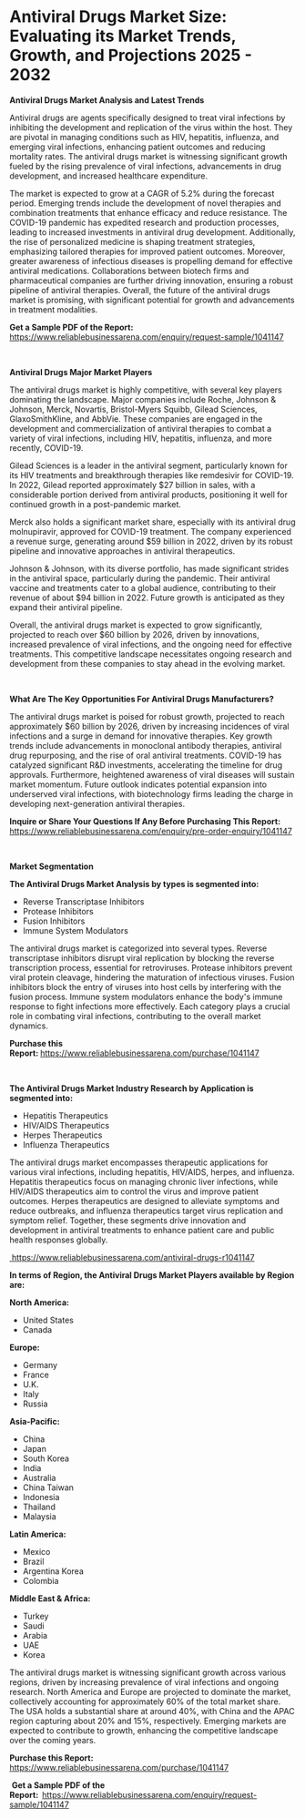 <p><h1>Antiviral Drugs Market Size: Evaluating its Market Trends, Growth, and Projections 2025 - 2032</h1></p><p><strong>Antiviral Drugs Market Analysis and Latest Trends</strong></p>
<p><p>Antiviral drugs are agents specifically designed to treat viral infections by inhibiting the development and replication of the virus within the host. They are pivotal in managing conditions such as HIV, hepatitis, influenza, and emerging viral infections, enhancing patient outcomes and reducing mortality rates. The antiviral drugs market is witnessing significant growth fueled by the rising prevalence of viral infections, advancements in drug development, and increased healthcare expenditure. </p><p>The market is expected to grow at a CAGR of 5.2% during the forecast period. Emerging trends include the development of novel therapies and combination treatments that enhance efficacy and reduce resistance. The COVID-19 pandemic has expedited research and production processes, leading to increased investments in antiviral drug development. Additionally, the rise of personalized medicine is shaping treatment strategies, emphasizing tailored therapies for improved patient outcomes. Moreover, greater awareness of infectious diseases is propelling demand for effective antiviral medications. Collaborations between biotech firms and pharmaceutical companies are further driving innovation, ensuring a robust pipeline of antiviral therapies. Overall, the future of the antiviral drugs market is promising, with significant potential for growth and advancements in treatment modalities.</p></p>
<p><strong>Get a Sample PDF of the Report:&nbsp;</strong> <a href="https://www.reliablebusinessarena.com/enquiry/request-sample/1041147?utm_campaign=2013&utm_medium=2&utm_source=Github&utm_content=ia&utm_term=19042025&utm_id=antiviral-drugs">https://www.reliablebusinessarena.com/enquiry/request-sample/1041147</a></p>
<p>&nbsp;</p>
<p><strong>Antiviral Drugs Major Market Players</strong></p>
<p><p>The antiviral drugs market is highly competitive, with several key players dominating the landscape. Major companies include Roche, Johnson & Johnson, Merck, Novartis, Bristol-Myers Squibb, Gilead Sciences, GlaxoSmithKline, and AbbVie. These companies are engaged in the development and commercialization of antiviral therapies to combat a variety of viral infections, including HIV, hepatitis, influenza, and more recently, COVID-19.</p><p>Gilead Sciences is a leader in the antiviral segment, particularly known for its HIV treatments and breakthrough therapies like remdesivir for COVID-19. In 2022, Gilead reported approximately $27 billion in sales, with a considerable portion derived from antiviral products, positioning it well for continued growth in a post-pandemic market.</p><p>Merck also holds a significant market share, especially with its antiviral drug molnupiravir, approved for COVID-19 treatment. The company experienced a revenue surge, generating around $59 billion in 2022, driven by its robust pipeline and innovative approaches in antiviral therapeutics.</p><p>Johnson & Johnson, with its diverse portfolio, has made significant strides in the antiviral space, particularly during the pandemic. Their antiviral vaccine and treatments cater to a global audience, contributing to their revenue of about $94 billion in 2022. Future growth is anticipated as they expand their antiviral pipeline.</p><p>Overall, the antiviral drugs market is expected to grow significantly, projected to reach over $60 billion by 2026, driven by innovations, increased prevalence of viral infections, and the ongoing need for effective treatments. This competitive landscape necessitates ongoing research and development from these companies to stay ahead in the evolving market.</p></p>
<p>&nbsp;</p>
<p><strong>What Are The Key Opportunities For Antiviral Drugs Manufacturers?</strong></p>
<p><p>The antiviral drugs market is poised for robust growth, projected to reach approximately $60 billion by 2026, driven by increasing incidences of viral infections and a surge in demand for innovative therapies. Key growth trends include advancements in monoclonal antibody therapies, antiviral drug repurposing, and the rise of oral antiviral treatments. COVID-19 has catalyzed significant R&D investments, accelerating the timeline for drug approvals. Furthermore, heightened awareness of viral diseases will sustain market momentum. Future outlook indicates potential expansion into underserved viral infections, with biotechnology firms leading the charge in developing next-generation antiviral therapies.</p></p>
<p><strong>Inquire or Share Your Questions If Any Before Purchasing This Report:</strong> <a href="https://www.reliablebusinessarena.com/enquiry/pre-order-enquiry/1041147?utm_campaign=2013&utm_medium=2&utm_source=Github&utm_content=ia&utm_term=19042025&utm_id=antiviral-drugs">https://www.reliablebusinessarena.com/enquiry/pre-order-enquiry/1041147</a></p>
<p>&nbsp;</p>
<p><strong>Market Segmentation</strong></p>
<p><strong>The Antiviral Drugs Market Analysis by types is segmented into:</strong></p>
<p><ul><li>Reverse Transcriptase Inhibitors</li><li>Protease Inhibitors</li><li>Fusion Inhibitors</li><li>Immune System Modulators</li></ul></p>
<p><p>The antiviral drugs market is categorized into several types. Reverse transcriptase inhibitors disrupt viral replication by blocking the reverse transcription process, essential for retroviruses. Protease inhibitors prevent viral protein cleavage, hindering the maturation of infectious viruses. Fusion inhibitors block the entry of viruses into host cells by interfering with the fusion process. Immune system modulators enhance the body's immune response to fight infections more effectively. Each category plays a crucial role in combating viral infections, contributing to the overall market dynamics.</p></p>
<p><strong>Purchase this Report:&nbsp;</strong><a href="https://www.reliablebusinessarena.com/purchase/1041147?utm_campaign=2013&utm_medium=2&utm_source=Github&utm_content=ia&utm_term=19042025&utm_id=antiviral-drugs">https://www.reliablebusinessarena.com/purchase/1041147</a></p>
<p>&nbsp;</p>
<p><strong>The Antiviral Drugs Market Industry Research by Application is segmented into:</strong></p>
<p><ul><li>Hepatitis Therapeutics</li><li>HIV/AIDS Therapeutics</li><li>Herpes Therapeutics</li><li>Influenza Therapeutics</li></ul></p>
<p><p>The antiviral drugs market encompasses therapeutic applications for various viral infections, including hepatitis, HIV/AIDS, herpes, and influenza. Hepatitis therapeutics focus on managing chronic liver infections, while HIV/AIDS therapeutics aim to control the virus and improve patient outcomes. Herpes therapeutics are designed to alleviate symptoms and reduce outbreaks, and influenza therapeutics target virus replication and symptom relief. Together, these segments drive innovation and development in antiviral treatments to enhance patient care and public health responses globally.</p></p>
<p><a href="https://www.reliablebusinessarena.com/antiviral-drugs-r1041147?utm_campaign=2013&utm_medium=2&utm_source=Github&utm_content=ia&utm_term=19042025&utm_id=antiviral-drugs">&nbsp;https://www.reliablebusinessarena.com/antiviral-drugs-r1041147</a></p>
<p><strong>In terms of Region, the Antiviral Drugs Market Players available by Region are:</strong></p>
<p>
    <p> <strong> North America: </strong>
        <ul>
            <li>United States</li>
            <li>Canada</li>
        </ul>
        </p> 
    <p> <strong> Europe: </strong>
        <ul>
            <li>Germany</li>
            <li>France</li>
            <li>U.K.</li>
            <li>Italy</li>
            <li>Russia</li>
        </ul>
        </p> 
    <p> <strong> Asia-Pacific: </strong>
        <ul>
            <li>China</li>
            <li>Japan</li>
            <li>South Korea</li>
            <li>India</li>
            <li>Australia</li>
            <li>China Taiwan</li>
            <li>Indonesia</li>
            <li>Thailand</li>
            <li>Malaysia</li>
        </ul>
        </p> 
    <p> <strong> Latin America: </strong>
        <ul>
            <li>Mexico</li>
            <li>Brazil</li>
            <li>Argentina Korea</li>
            <li>Colombia</li>
        </ul>
        </p> 
    <p> <strong> Middle East & Africa: </strong>
        <ul>
            <li>Turkey</li>
            <li>Saudi</li>
            <li>Arabia</li>
            <li>UAE</li>
            <li>Korea</li>
        </ul>
    </p>
    </p>
<p><p>The antiviral drugs market is witnessing significant growth across various regions, driven by increasing prevalence of viral infections and ongoing research. North America and Europe are projected to dominate the market, collectively accounting for approximately 60% of the total market share. The USA holds a substantial share at around 40%, with China and the APAC region capturing about 20% and 15%, respectively. Emerging markets are expected to contribute to growth, enhancing the competitive landscape over the coming years.</p></p>
<p><strong>Purchase this Report: </strong><a href="https://www.reliablebusinessarena.com/purchase/1041147?utm_campaign=2013&utm_medium=2&utm_source=Github&utm_content=ia&utm_term=19042025&utm_id=antiviral-drugs">https://www.reliablebusinessarena.com/purchase/1041147</a></p>
<p>&nbsp;<strong>Get a Sample PDF of the Report:&nbsp;&nbsp;</strong><a href="https://www.reliablebusinessarena.com/enquiry/request-sample/1041147?utm_campaign=2013&utm_medium=2&utm_source=Github&utm_content=ia&utm_term=19042025&utm_id=antiviral-drugs">https://www.reliablebusinessarena.com/enquiry/request-sample/1041147</a></p>
<p><strong></strong></p>
<p><p></p><p></p><p></p></p>